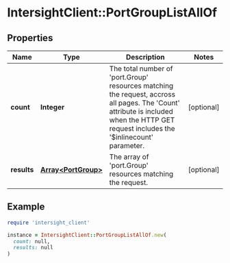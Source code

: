 # IntersightClient::PortGroupListAllOf

## Properties

| Name | Type | Description | Notes |
| ---- | ---- | ----------- | ----- |
| **count** | **Integer** | The total number of &#39;port.Group&#39; resources matching the request, accross all pages. The &#39;Count&#39; attribute is included when the HTTP GET request includes the &#39;$inlinecount&#39; parameter. | [optional] |
| **results** | [**Array&lt;PortGroup&gt;**](PortGroup.md) | The array of &#39;port.Group&#39; resources matching the request. | [optional] |

## Example

```ruby
require 'intersight_client'

instance = IntersightClient::PortGroupListAllOf.new(
  count: null,
  results: null
)
```

